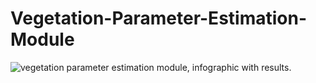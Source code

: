 # Vegetation-Parameter-Estimation-Module

![vegetation parameter estimation module, infographic with results.](https://github.com/xlazarik/Vegetation-Parameter-Estimation-Module/edit/main/VPE_TESTING_AND_EVALUATION_INFORGRAPHIC.png)
